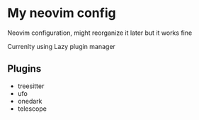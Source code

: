 # My neovim config
Neovim configuration, might reorganize it later but it works fine

Currenlty using Lazy plugin manager

## Plugins
- treesitter
- ufo
- onedark
- telescope
